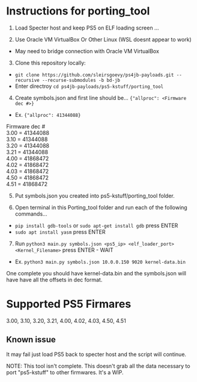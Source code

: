 # Instructions for porting_tool

1. Load Specter host and keep PS5 on ELF loading screen ...  
  
2. Use Oracle VM VirtualBox Or Other Linux (WSL doesnt appear to work)  
-   May need to bridge connection with Oracle VM VirtualBox  

3. Clone this repository locally:  
-    `git clone https://github.com/sleirsgoevy/ps4jb-payloads.git --recursive --recurse-submodules -b bd-jb`  
-    Enter directroy `cd ps4jb-payloads/ps5-kstuff/porting_tool`  

4. Create symbols.json and first line should be... `{"allproc": <Firmware dec #>}`
-    Ex. `{"allproc": 41344088}`

Firmware dec #  
3.00 = 41344088  
3.10 = 41344088  
3.20 = 41344088  
3.21 = 41344088  
4.00 = 41868472  
4.02 = 41868472  
4.03 = 41868472  
4.50 = 41868472  
4.51 = 41868472  
   
5. Put symbols.json you created into ps5-kstuff/porting_tool folder.  

6. Open terminal in this Porting_tool folder and run each of the following commands...  
-   `pip install gdb-tools` or `sudo apt-get install gdb` press ENTER  
-   `sudo apt install yasm` press ENTER  
   
7. Run `python3 main.py symbols.json <ps5_ip> <elf_loader_port> <Kernel_Filename>`  press ENTER - WAIT  
-    Ex. `python3 main.py symbols.json 10.0.0.150 9020 kernel-data.bin`  
  
One complete you should have kernel-data.bin and the symbols.json will have have all the offsets in dec format.  

# Supported PS5 Firmares  
3.00, 3.10, 3.20, 3.21, 4.00, 4.02, 4.03, 4.50, 4.51  

## Known issue  
It may fail just load PS5 back to specter host and the script will continue.  

NOTE: This tool isn't complete. This doesn't grab all the data necessary to port "ps5-kstuff" to other firmwares. It's a WIP.
